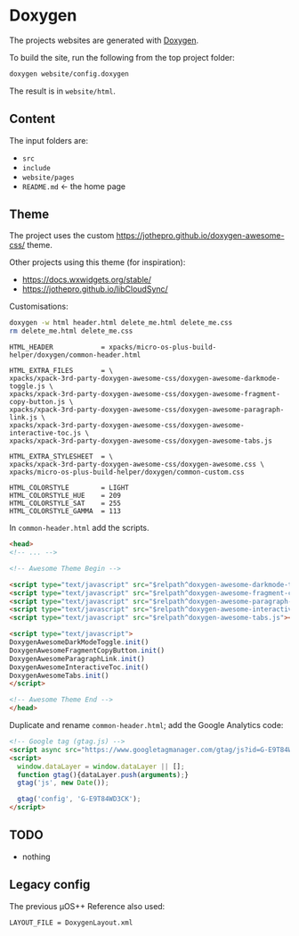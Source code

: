 # Doxygen

The projects websites are generated with [Doxygen](https://www.doxygen.nl).

To build the site, run the following from the top project folder:

```sh
doxygen website/config.doxygen
```

The result is in `website/html`.

## Content

The input folders are:

- `src`
- `include`
- `website/pages`
- `README.md` <- the home page

## Theme

The project uses the custom <https://jothepro.github.io/doxygen-awesome-css/> theme.

Other projects using this theme (for inspiration):

- https://docs.wxwidgets.org/stable/
- https://jothepro.github.io/libCloudSync/

Customisations:

```sh
doxygen -w html header.html delete_me.html delete_me.css
rm delete_me.html delete_me.css
```

```text
HTML_HEADER            = xpacks/micro-os-plus-build-helper/doxygen/common-header.html

HTML_EXTRA_FILES       = \
xpacks/xpack-3rd-party-doxygen-awesome-css/doxygen-awesome-darkmode-toggle.js \
xpacks/xpack-3rd-party-doxygen-awesome-css/doxygen-awesome-fragment-copy-button.js \
xpacks/xpack-3rd-party-doxygen-awesome-css/doxygen-awesome-paragraph-link.js \
xpacks/xpack-3rd-party-doxygen-awesome-css/doxygen-awesome-interactive-toc.js \
xpacks/xpack-3rd-party-doxygen-awesome-css/doxygen-awesome-tabs.js

HTML_EXTRA_STYLESHEET  = \
xpacks/xpack-3rd-party-doxygen-awesome-css/doxygen-awesome.css \
xpacks/micro-os-plus-build-helper/doxygen/common-custom.css

HTML_COLORSTYLE        = LIGHT
HTML_COLORSTYLE_HUE    = 209
HTML_COLORSTYLE_SAT    = 255
HTML_COLORSTYLE_GAMMA  = 113
```

In `common-header.html` add the scripts.

```html
<head>
<!-- ... -->

<!-- Awesome Theme Begin -->

<script type="text/javascript" src="$relpath^doxygen-awesome-darkmode-toggle.js"></script>
<script type="text/javascript" src="$relpath^doxygen-awesome-fragment-copy-button.js"></script>
<script type="text/javascript" src="$relpath^doxygen-awesome-paragraph-link.js"></script>
<script type="text/javascript" src="$relpath^doxygen-awesome-interactive-toc.js"></script>
<script type="text/javascript" src="$relpath^doxygen-awesome-tabs.js"></script>

<script type="text/javascript">
DoxygenAwesomeDarkModeToggle.init()
DoxygenAwesomeFragmentCopyButton.init()
DoxygenAwesomeParagraphLink.init()
DoxygenAwesomeInteractiveToc.init()
DoxygenAwesomeTabs.init()
</script>

<!-- Awesome Theme End -->
</head>
```

Duplicate and rename `common-header.html`; add the Google Analytics code:

```html
<!-- Google tag (gtag.js) -->
<script async src="https://www.googletagmanager.com/gtag/js?id=G-E9T84WD3CK"></script>
<script>
  window.dataLayer = window.dataLayer || [];
  function gtag(){dataLayer.push(arguments);}
  gtag('js', new Date());

  gtag('config', 'G-E9T84WD3CK');
</script>
```

## TODO

- nothing

## Legacy config

The previous µOS++ Reference also used:

```text
LAYOUT_FILE = DoxygenLayout.xml
```

